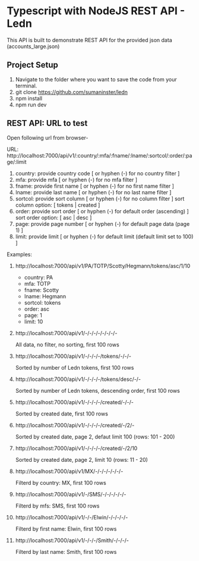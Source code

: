 # Typescript with NodeJS REST API - Ledn

This API is built to demonstrate REST API for the provided json data (accounts_large.json)

## Project Setup

1. Navigate to the folder where you want to save the code from your terminal.
2. git clone https://github.com/sumaninster/ledn
3. npm install
4. npm run dev


## REST API: URL to test

Open following url from browser-

URL: http://localhost:7000/api/v1/:country/:mfa/:fname/:lname/:sortcol/:order/:page/:limit

1. country: provide country code [ or hyphen (-) for no country filter ]
2. mfa: provide mfa [ or hyphen (-) for no mfa filter ]
3. fname: provide first name [ or hyphen (-) for no first name filter ]
4. lname: provide last name [ or hyphen (-) for no last name filter ]
5. sortcol: provide sort column [ or hyphen (-) for no column filter ]
    sort column option: [ tokens | created ]
6. order: provide sort order [ or hyphen (-) for default order (ascending) ]
    sort order option: [ asc | desc ]
7. page: provide page number [ or hyphen (-) for default page data (page 1) ]
8. limit: provide limit [ or hyphen (-) for default limit (default limit set to 100) ]

Examples:

1. http://localhost:7000/api/v1/PA/TOTP/Scotty/Hegmann/tokens/asc/1/10

    - country: PA
    - mfa: TOTP
    - fname: Scotty
    - lname: Hegmann
    - sortcol: tokens
    - order: asc
    - page: 1
    - limit: 10

2. http://localhost:7000/api/v1/-/-/-/-/-/-/-/-

    All data, no filter, no sorting, first 100 rows

3. http://localhost:7000/api/v1/-/-/-/-/tokens/-/-/-

    Sorted by number of Ledn tokens, first 100 rows

4. http://localhost:7000/api/v1/-/-/-/-/tokens/desc/-/-

    Sorted by number of Ledn tokens, descending order, first 100 rows

5. http://localhost:7000/api/v1/-/-/-/-/created/-/-/-

    Sorted by created date, first 100 rows

6. http://localhost:7000/api/v1/-/-/-/-/created/-/2/-

    Sorted by created date, page 2, defaut limit 100 (rows: 101 - 200)

7. http://localhost:7000/api/v1/-/-/-/-/created/-/2/10

    Sorted by created date, page 2, limit 10 (rows: 11 - 20)

8. http://localhost:7000/api/v1/MX/-/-/-/-/-/-/-

    Filterd by country: MX, first 100 rows

9. http://localhost:7000/api/v1/-/SMS/-/-/-/-/-/-

    Filterd by mfs: SMS, first 100 rows

10. http://localhost:7000/api/v1/-/-/Elwin/-/-/-/-/-

    Filterd by first name: Elwin, first 100 rows

11. http://localhost:7000/api/v1/-/-/-/Smith/-/-/-/-

    Filterd by last name: Smith, first 100 rows